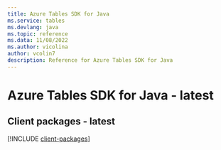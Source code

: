 ```yaml
---
title: Azure Tables SDK for Java
ms.service: tables
ms.devlang: java
ms.topic: reference
ms.data: 11/08/2022
ms.author: vicolina
author: vcolin7
description: Reference for Azure Tables SDK for Java
---
```

# Azure Tables SDK for Java - latest

## Client packages - latest
[!INCLUDE [client-packages](tables-client-index.md)]